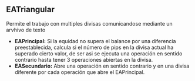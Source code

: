 ## EATriangular
Permite el trabajo con multiples divisas comunicandose mediante un arvhivo de texto
* **EAPrincipal:**
Si la equidad no supera el balance por una diferencia preestablecida, calcula si el número de pips en la divisa actual ha superado cierto valor, de ser asi se ejecuta una operación en sentido contrario hasta tener 3 operaciones abiertas en la divisa.
* **EASecundario:**
Abre una operación en sentido contrario y en una divisa diferente por cada operación que abre el EAPrincipal.
